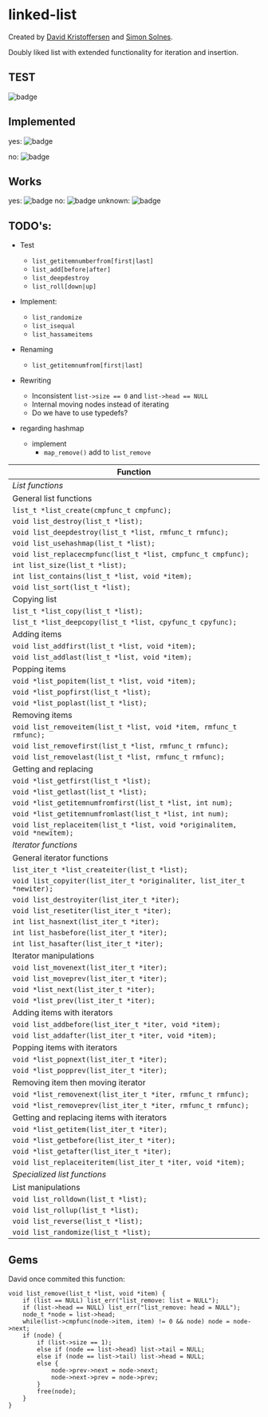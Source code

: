 # linked-list

Created by [David Kristoffersen](https://github.com/davidkristoffersen/) and [Simon Solnes](https://github.com/simonsolnes/).

Doubly liked list with extended functionality for iteration and insertion.

## TEST
![badge](https://img.shields.io/badge/start%20witha-whyyyy%3F-brightgreen.svg)

## Implemented

yes: ![badge](https://img.shields.io/badge/implemented-yes-brightgreen.svg)

no: ![badge](https://img.shields.io/badge/implemented-no-brightred.svg)

## Works

yes: ![badge](https://img.shields.io/badge/works-yes-brightgreen.svg)
no: ![badge](https://img.shields.io/badge/works-no-brightred.svg)
unknown: ![badge](https://img.shields.io/badge/works-unknown-gray.svg)



## TODO's:

* Test
	* `list_getitemnumberfrom[first|last]`
	* `list_add[before|after]`
	* `list_deepdestroy`
	* `list_roll[down|up]`
* Implement:
	* `list_randomize`
	* `list_isequal`
	* `list_hassameitems`
* Renaming
	* `list_getitemnumfrom[first|last]`
* Rewriting
	* Inconsistent `list->size == 0` and `list->head == NULL`
	* Internal moving nodes instead of iterating
	* Do we have to use typedefs?


* regarding hashmap
	* implement
		* `map_remove()` add to `list_remove`

| Function 																	|
|---------------------------------------------------------------------------|
| *List functions*															|
| General list functions													|
| `list_t *list_create(cmpfunc_t cmpfunc);`									|![badge](https://img.shields.io/badge/implemented-yes-brightgreen.svg?style=flat)
| `void list_destroy(list_t *list);`										|![badge](https://img.shields.io/badge/implemented-yes-brightgreen.svg?style=flat)
| `void list_deepdestroy(list_t *list, rmfunc_t rmfunc);`					|![badge](https://img.shields.io/badge/implemented-yes-brightgreen.svg?style=flat)
| `void list_usehashmap(list_t *list);`										|![badge](https://img.shields.io/badge/implemented-yes-brightgreen.svg?style=flat)
| `void list_replacecmpfunc(list_t *list, cmpfunc_t cmpfunc);`				|![badge](https://img.shields.io/badge/implemented-yes-brightgreen.svg?style=flat)
| `int list_size(list_t *list);`											|![badge](https://img.shields.io/badge/implemented-yes-brightgreen.svg?style=flat)
| `int list_contains(list_t *list, void *item);`							|![badge](https://img.shields.io/badge/implemented-yes-brightgreen.svg?style=flat)
| `void list_sort(list_t *list);`											|![badge](https://img.shields.io/badge/implemented-yes-brightgreen.svg?style=flat)
| Copying list																|![badge](https://img.shields.io/badge/implemented-yes-brightgreen.svg?style=flat)
| `list_t *list_copy(list_t *list);`										|
| `list_t *list_deepcopy(list_t *list, cpyfunc_t cpyfunc);`					|
| Adding items																|
| `void list_addfirst(list_t *list, void *item);`							|
| `void list_addlast(list_t *list, void *item);`							|
| Popping items																|
| `void *list_popitem(list_t *list, void *item);`							|
| `void *list_popfirst(list_t *list);`										|
| `void *list_poplast(list_t *list);`										|
| Removing items															|
| `void list_removeitem(list_t *list, void *item, rmfunc_t rmfunc);`		|
| `void list_removefirst(list_t *list, rmfunc_t rmfunc);`					|
| `void list_removelast(list_t *list, rmfunc_t rmfunc);`					|
| Getting and replacing														|
| `void *list_getfirst(list_t *list);`										|
| `void *list_getlast(list_t *list);`										|
| `void *list_getitemnumfromfirst(list_t *list, int num);`					|
| `void *list_getitemnumfromlast(list_t *list, int num);`					|
| `void list_replaceitem(list_t *list, void *originalitem, void *newitem);`	|
| *Iterator functions*														|
| General iterator functions												|
| `list_iter_t *list_createiter(list_t *list);`								|
| `void list_copyiter(list_iter_t *originaliter, list_iter_t *newiter);`	|
| `void list_destroyiter(list_iter_t *iter);`								|
| `void list_resetiter(list_iter_t *iter);`									|
| `int list_hasnext(list_iter_t *iter);`									|
| `int list_hasbefore(list_iter_t *iter);`									|
| `int list_hasafter(list_iter_t *iter);`									|
| Iterator manipulations													|
| `void list_movenext(list_iter_t *iter);`									|
| `void list_moveprev(list_iter_t *iter);`									|
| `void *list_next(list_iter_t *iter);`										|
| `void *list_prev(list_iter_t *iter);`										|
| Adding items with iterators												|
| `void list_addbefore(list_iter_t *iter, void *item);`						|
| `void list_addafter(list_iter_t *iter, void *item);`						|
| Popping items with iterators												|
| `void *list_popnext(list_iter_t *iter);`									|
| `void *list_popprev(list_iter_t *iter);`									|
| Removing item then moving iterator										|
| `void *list_removenext(list_iter_t *iter, rmfunc_t rmfunc);`				|
| `void *list_removeprev(list_iter_t *iter, rmfunc_t rmfunc);`				|
| Getting and replacing items with iterators								|
| `void *list_getitem(list_iter_t *iter);`									|
| `void *list_getbefore(list_iter_t *iter);`								|
| `void *list_getafter(list_iter_t *iter);`									|
| `void list_replaceiteritem(list_iter_t *iter, void *item);`				|
|*Specialized list functions*												|
| List manipulations														|
| `void list_rolldown(list_t *list);`										|
| `void list_rollup(list_t *list);`											|
| `void list_reverse(list_t *list);`										|
| `void list_randomize(list_t *list);`										|

## Gems

David once commited this function:

```
void list_remove(list_t *list, void *item) {
	if (list == NULL) list_err("list_remove: list = NULL");
	if (list->head == NULL) list_err("list_remove: head = NULL");
	node_t *node = list->head;	
	while(list->cmpfunc(node->item, item) != 0 && node) node = node->next;
	if (node) {
		if (list->size == 1);
		else if (node == list->head) list->tail = NULL;
		else if (node == list->tail) list->head = NULL;
		else {
			node->prev->next = node->next;
			node->next->prev = node->prev;
		}
		free(node);
	}
}
```
